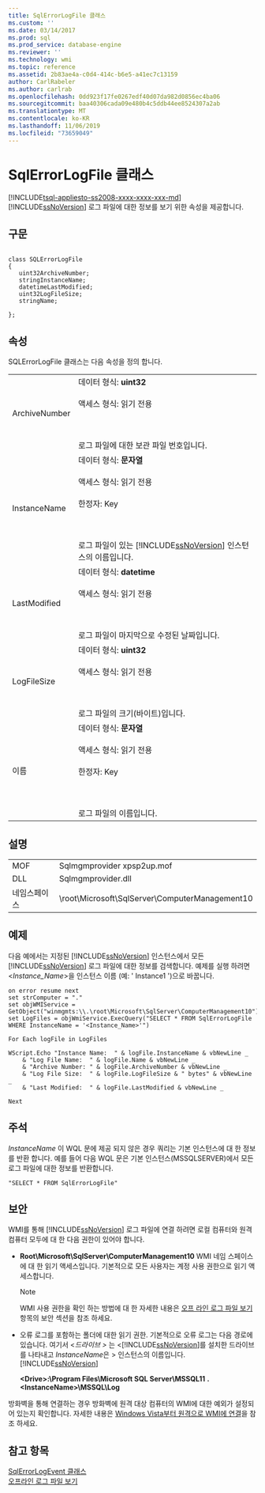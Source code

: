 ```yaml
---
title: SqlErrorLogFile 클래스
ms.custom: ''
ms.date: 03/14/2017
ms.prod: sql
ms.prod_service: database-engine
ms.reviewer: ''
ms.technology: wmi
ms.topic: reference
ms.assetid: 2b83ae4a-c0d4-414c-b6e5-a41ec7c13159
author: CarlRabeler
ms.author: carlrab
ms.openlocfilehash: 0dd923f17fe0267edf40d07da982d0856ec4ba06
ms.sourcegitcommit: baa40306cada09e480b4c5ddb44ee8524307a2ab
ms.translationtype: MT
ms.contentlocale: ko-KR
ms.lasthandoff: 11/06/2019
ms.locfileid: "73659049"
---
```

# <a name="sqlerrorlogfile-class"></a>SqlErrorLogFile 클래스
[!INCLUDE[tsql-appliesto-ss2008-xxxx-xxxx-xxx-md](../../includes/tsql-appliesto-ss2008-xxxx-xxxx-xxx-md.md)]
  [!INCLUDE[ssNoVersion](../../includes/ssnoversion-md.md)] 로그 파일에 대한 정보를 보기 위한 속성을 제공합니다.  
  
## <a name="syntax"></a>구문  
  
```  
  
class SQLErrorLogFile  
{  
   uint32ArchiveNumber;  
   stringInstanceName;  
   datetimeLastModified;  
   uint32LogFileSize;  
   stringName;  
  
};  
```  
  
## <a name="properties"></a>속성  
 SQLErrorLogFile 클래스는 다음 속성을 정의 합니다.  
  
|||  
|-|-|  
|ArchiveNumber|데이터 형식: **uint32**<br /><br /> 액세스 형식: 읽기 전용<br /><br /> <br /><br /> 로그 파일에 대한 보관 파일 번호입니다.|  
|InstanceName|데이터 형식: **문자열**<br /><br /> 액세스 형식: 읽기 전용<br /><br /> 한정자: Key<br /><br /> <br /><br /> 로그 파일이 있는 [!INCLUDE[ssNoVersion](../../includes/ssnoversion-md.md)] 인스턴스의 이름입니다.|  
|LastModified|데이터 형식: **datetime**<br /><br /> 액세스 형식: 읽기 전용<br /><br /> <br /><br /> 로그 파일이 마지막으로 수정된 날짜입니다.|  
|LogFileSize|데이터 형식: **uint32**<br /><br /> 액세스 형식: 읽기 전용<br /><br /> <br /><br /> 로그 파일의 크기(바이트)입니다.|  
|이름|데이터 형식: **문자열**<br /><br /> 액세스 형식: 읽기 전용<br /><br /> 한정자: Key<br /><br /> <br /><br /> 로그 파일의 이름입니다.|  
  
## <a name="remarks"></a>설명  
  
|||  
|-|-|  
|MOF|Sqlmgmprovider xpsp2up.mof|  
|DLL|Sqlmgmprovider.dll|  
|네임스페이스|\root\Microsoft\SqlServer\ComputerManagement10|  
  
## <a name="example"></a>예제  
 다음 예에서는 지정된 [!INCLUDE[ssNoVersion](../../includes/ssnoversion-md.md)] 인스턴스에서 모든 [!INCLUDE[ssNoVersion](../../includes/ssnoversion-md.md)] 로그 파일에 대한 정보를 검색합니다. 예제를 실행 하려면 \<*Instance_Name*>을 인스턴스 이름 (예: ' Instance1 ')으로 바꿉니다.  
  
```  
on error resume next  
set strComputer = "."  
set objWMIService = GetObject("winmgmts:\\.\root\Microsoft\SqlServer\ComputerManagement10")  
set LogFiles = objWmiService.ExecQuery("SELECT * FROM SqlErrorLogFile WHERE InstanceName = '<Instance_Name>'")  
  
For Each logFile in LogFiles  
  
WScript.Echo "Instance Name:  " & logFile.InstanceName & vbNewLine _  
    & "Log File Name:  " & logFile.Name & vbNewLine _  
    & "Archive Number: " & logFile.ArchiveNumber & vbNewLine _  
    & "Log File Size:  " & logFile.LogFileSize & " bytes" & vbNewLine _  
    & "Last Modified:  " & logFile.LastModified & vbNewLine _  
  
Next   
```  
  
## <a name="comments"></a>주석  
 *InstanceName* 이 WQL 문에 제공 되지 않은 경우 쿼리는 기본 인스턴스에 대 한 정보를 반환 합니다. 예를 들어 다음 WQL 문은 기본 인스턴스(MSSQLSERVER)에서 모든 로그 파일에 대한 정보를 반환합니다.  
  
```  
"SELECT * FROM SqlErrorLogFile"  
```  
  
## <a name="security"></a>보안  
 WMI를 통해 [!INCLUDE[ssNoVersion](../../includes/ssnoversion-md.md)] 로그 파일에 연결 하려면 로컬 컴퓨터와 원격 컴퓨터 모두에 대 한 다음 권한이 있어야 합니다.  
  
-   **Root\Microsoft\SqlServer\ComputerManagement10** WMI 네임 스페이스에 대 한 읽기 액세스입니다. 기본적으로 모든 사용자는 계정 사용 권한으로 읽기 액세스합니다.  
  
    > [!NOTE]  
    >  WMI 사용 권한을 확인 하는 방법에 대 한 자세한 내용은 [오프 라인 로그 파일 보기](../../relational-databases/logs/view-offline-log-files.md)항목의 보안 섹션을 참조 하세요.  
  
-   오류 로그를 포함하는 폴더에 대한 읽기 권한. 기본적으로 오류 로그는 다음 경로에 있습니다. 여기서 \<*드라이브 >* 는 \<[!INCLUDE[ssNoVersion](../../includes/ssnoversion-md.md)]를 설치한 드라이브를 나타내고 *InstanceName*은 > 인스턴스의 이름입니다.[!INCLUDE[ssNoVersion](../../includes/ssnoversion-md.md)]  
  
     **\<Drive>:\Program Files\Microsoft SQL Server\MSSQL11** **.\<InstanceName>\MSSQL\Log**  
  
 방화벽을 통해 연결하는 경우 방화벽에 원격 대상 컴퓨터의 WMI에 대한 예외가 설정되어 있는지 확인합니다. 자세한 내용은 [Windows Vista부터 원격으로 WMI에 연결](https://go.microsoft.com/fwlink/?LinkId=178848)을 참조 하세요.  
  
## <a name="see-also"></a>참고 항목  
 [SqlErrorLogEvent 클래스](../../relational-databases/wmi-provider-configuration-classes/sqlerrorlogevent-class.md)   
 [오프라인 로그 파일 보기](../../relational-databases/logs/view-offline-log-files.md)  
  
  
